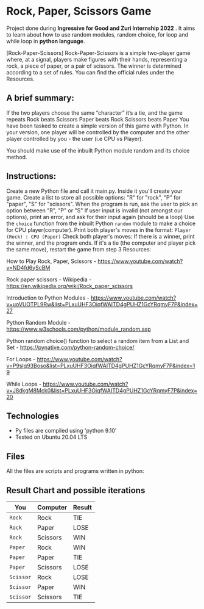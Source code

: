 # Rock, Paper, Scissors Game
Project done during **Ingressive for Good and Zuri Internship 2022** . It aims to learn about how to use random modules, random choice, for loop and while loop in **python language**.

[Rock-Paper-Scissors]
Rock-Paper-Scissors is a simple two-player game where, at a signal, players make figures with their hands, representing a rock, a piece of paper, or a pair of scissors. The winner is determined according to a set of rules. You can find the official rules under the Resources.

## A brief summary:

If the two players choose the same “character” it’s a tie, and the game repeats
Rock beats Scissors
Paper beats Rock
Scissors beats Paper
You have been tasked to create a simple version of this game with Python. In your version, one player will be controlled by the computer and the other player controlled by you - the user (i.e CPU vs Player).

You should make use of the inbuilt Python module random and its choice method.

## Instructions:

Create a new Python file and call it main.py. Inside it you'll create your game.
Create a list to store all possible options:
"R" for "rock",
"P" for "paper",
"S" for "scissors".
When the program is run, ask the user to pick an option between "R", "P" or "S"
If user input is invalid (not amongst our options), print an error, and ask for their input again (should be a loop)
Use the `choice` function from the inbuilt Python `random` module to make a choice for CPU player(computer).
Print both player's moves in the format: `Player (Rock) : CPU (Paper)`
Check both player's moves:
If there is a winner, print the winner, and the program ends.
If it's a tie (the computer and player pick the same move), restart the game from step 3
Resources:

How to Play Rock, Paper, Scissors - https://www.youtube.com/watch?v=ND4fd6yScBM

Rock paper scissors - Wikipedia - https://en.wikipedia.org/wiki/Rock_paper_scissors

Introduction to Python Modules - https://www.youtube.com/watch?v=uoVUOTPL9Rw&list=PLxuUHF3OiqfWAITD4gPUHZ1GcYRqmyF7P&index=27

Python Random Module - https://www.w3schools.com/python/module_random.asp

Python random choice() function to select a random item from a List and Set - https://pynative.com/python-random-choice/

For Loops - https://www.youtube.com/watch?v=P9sIg93Boso&list=PLxuUHF3OiqfWAITD4gPUHZ1GcYRqmyF7P&index=19

While Loops - https://www.youtube.com/watch?v=J8dkgM8Mck0&list=PLxuUHF3OiqfWAITD4gPUHZ1GcYRqmyF7P&index=20

## Technologies
* Py files are compiled using 'python 9.10'
* Tested on Ubuntu 20.04 LTS

## Files
All the files are scripts and programs written in python:

## Result Chart and possible iterations
| You | Computer |Result|
| -------- | ----------- |------|
| `Rock` | Rock | TIE |
| `Rock` | Paper| LOSE |
| `Rock` | Scissors | WIN |
| `Paper` | Rock |WIN |
| `Paper` | Paper | TIE |
| `Paper` | Scissors | LOSE |
| `Scissor` | Rock | LOSE |
| `Scissor` | Paper | WIN |
| `Scissor` | Scissors | TIE|


